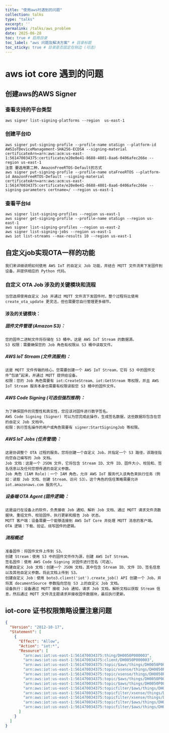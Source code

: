 ```yaml
---
title: "使用aws时遇到的问题"
collection: talks
type: "talks"
excerpt: ''
permalink: /talks/aws_problem
date: 2025-06-28
toc: true # 启用目录
toc_label: "aws 问题及解决方案" # 目录标题
toc_sticky: true # 目录是否固定在侧边 (可选)
---
```



# aws iot core 遇到的问题

## 创建aws的AWS Signer

### 查看支持的平台类型

    aws signer list-signing-platforms --region  us-east-1
    
### 创建平台ID

    aws signer put-signing-profile --profile-name otaSign --platform-id AWSIoTDeviceManagement-SHA256-ECDSA --signing-material certificateArn=arn:aws:acm:us-east-1:561470034375:certificate/e20e0e41-8688-4801-8aa6-0406afec266e --region us-east-1
    注意 要选用第二种，AmazonFreeRTOS-Default的方式
    aws signer put-signing-profile --profile-name otaFreeRTOS --platform-id AmazonFreeRTOS-Default --signing-material certificateArn=arn:aws:acm:us-east-1:561470034375:certificate/e20e0e41-8688-4801-8aa6-0406afec266e --signing-parameters certname=/ --region us-east-1 

### 查看平台Id
 
    aws signer list-signing-profiles --region us-east-1
    aws signer get-signing-profile --profile-name otaSign --region us-east-1
    aws signer list-signing-profiles --region us-east-2
    aws signer list-signing-jobs --region us-east-1
    aws iot list-streams --max-results 10 --region us-east-1


## 自定义job实现OTA一样的功能

    我们来详细说明如何使用 AWS IoT 的自定义 Job 功能，并结合 MQTT 文件流来下发固件到设备，并提供相应的 Python 代码。

### 自定义 OTA Job 涉及的关键模块和流程
    当您选择使用自定义 Job 并通过 MQTT 文件流下发固件时，整个过程将比使用 create_ota_update 更灵活，但也需要您自行管理更多细节。

#### 涉及的关键模块：

##### 固件文件管理 (Amazon S3)：

    您的固件二进制文件将存储在 S3 桶中。这是 AWS IoT Stream 的数据源。
    S3 权限：需要确保您的 Job 角色有权限从 S3 桶中读取文件。

##### AWS IoT Stream (文件流服务)：
    
    这是 MQTT 文件传输的核心。您需要创建一个 AWS IoT Stream，它将 S3 中的固件文件“包装”起来，并通过 MQTT 提供给设备。
    权限：您的 Job 角色需要有 iot:CreateStream、iot:GetStream 等权限，并且 AWS IoT Stream 服务本身也需要有权限读取您 S3 桶中的固件文件。

##### AWS Code Signing (可选但强烈推荐)：
    
    为了确保固件的完整性和真实性，您应该对固件进行数字签名。
    AWS Code Signing (Signer) 可以为您完成此操作，生成签名数据，这些数据将包含在您的自定义 Job 文档中。
    权限：执行签名操作的用户或角色需要有 signer:StartSigningJob 等权限。

##### AWS IoT Jobs (任务管理)：
    
    这是协调整个 OTA 过程的服务。您将创建一个自定义 Job，并指定一个 S3 路径，该路径指向您自己编写的 Job 文档。
    Job 文档：这是一个 JSON 文件，它将包含 Stream ID、文件 ID、固件大小、校验和、签名信息以及任何您想传递的自定义参数。
    Job 角色 (IAM Role)：一个 IAM 角色，允许 AWS IoT 服务代入该角色来执行任务（例如：读取 Job 文档、创建 Stream、访问 S3）。这个角色的信任策略需要允许 iot.amazonaws.com 服务代入。

##### 设备端 OTA Agent (固件逻辑)：

    这是运行在设备上的软件，负责接收 Job 通知、解析 Job 文档、通过 MQTT 请求文件流数据块、重组文件、校验固件、执行更新和报告 Job 状态。
    MQTT 客户端：设备需要一个能够连接到 AWS IoT Core 并处理 MQTT 消息的客户端。
    OTA 逻辑：下载、验证、烧写固件的逻辑。
    
##### 流程概述

    准备固件：将固件文件上传到 S3。
    创建 Stream：使用 S3 中的固件文件作为源，创建 AWS IoT Stream。
    签名固件：使用 AWS Code Signing 对固件进行签名（可选）。
    构建自定义 Job 文档：创建一个 JSON 文档，其中包含 Stream ID、文件 ID、签名信息以及其他自定义参数。将此文档上传到 S3。
    创建自定义 Job：使用 boto3.client('iot').create_job() API 创建一个 Job，并将其 documentSource 参数指向您在 S3 上的自定义 Job 文档。
    设备执行：设备通过 MQTT 接收 Job 通知，请求 Job 文档，解析文档以获取 Stream 信息，然后通过 MQTT 文件流主题请求并接收固件数据块，最后执行更新。

## iot-core 证书权限策略设置注意问题

```json
{
  "Version": "2012-10-17",
  "Statement": [
    {
      "Effect": "Allow",
      "Action": "iot:*",
      "Resource": [
        "arn:aws:iot:us-east-1:561470034375:thing/DH0050P000003",
        "arn:aws:iot:us-east-1:561470034375:client/DH0050P000003",
        "arn:aws:iot:us-east-1:561470034375:topic/$aws/things/DH0050P000003/shadow/*",
        "arn:aws:iot:us-east-1:561470034375:topic/xsense/things/DH0050P000003/shadow/*",
        "arn:aws:iot:us-east-1:561470034375:topic/xsense/things/DH0050P000003/event/name/aaa",
        "arn:aws:iot:us-east-1:561470034375:topic/$aws/things/DH0050P000003/jobs/*",
        "arn:aws:iot:us-east-1:561470034375:topic/$aws/things/DH0050P000003/streams/*",
        "arn:aws:iot:us-east-1:561470034375:topicfilter/$aws/things/DH0050P000003/shadow/*",
        "arn:aws:iot:us-east-1:561470034375:topicfilter/xsense/things/DH0050P000003/shadow/*",
        "arn:aws:iot:us-east-1:561470034375:topicfilter/xsense/things/DH0050P000003/event/name/aaa",
        "arn:aws:iot:us-east-1:561470034375:topicfilter/$aws/things/DH0050P000003/jobs/*",
        "arn:aws:iot:us-east-1:561470034375:topicfilter/$aws/things/DH0050P000003/streams/*"
      ]
    }
  ]
}